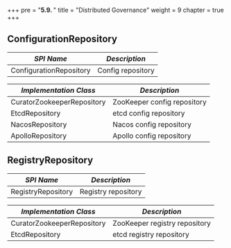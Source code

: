 +++
pre = "<b>5.9. </b>"
title = "Distributed Governance"
weight = 9
chapter = true
+++

## ConfigurationRepository

| *SPI Name*                       | *Description*           |
| -------------------------------- | ----------------------- |
| ConfigurationRepository          | Config repository           |

| *Implementation Class*           | *Description*           |
| -------------------------------- | ----------------------- |
| CuratorZookeeperRepository       | ZooKeeper config repository |
| EtcdRepository                   | etcd config repository      |
| NacosRepository                  | Nacos config repository     |
| ApolloRepository                 | Apollo config repository    |

## RegistryRepository

| *SPI Name*                       | *Description*             |
| -------------------------------- | ------------------------- |
| RegistryRepository               | Registry repository           |

| *Implementation Class*           | *Description*             |
| -------------------------------- | ------------------------- |
| CuratorZookeeperRepository | ZooKeeper registry repository |
| EtcdRepository             | etcd registry repository      |
